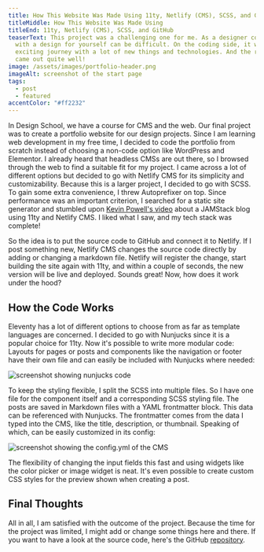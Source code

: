 ```yaml
---
title: How This Website Was Made Using 11ty, Netlify (CMS), SCSS, and GitHub
titleMiddle: How This Website Was Made Using
titleEnd: 11ty, Netlify (CMS), SCSS, and GitHub
teaserText: This project was a challenging one for me. As a designer coming up
  with a design for yourself can be difficult. On the coding side, it was an
  exciting journey with a lot of new things and technologies. And the result
  came out quite well!
image: /assets/images/portfolio-header.png
imageAlt: screenshot of the start page
tags:
  - post
  - featured
accentColor: "#ff2232"
---
```

In Design School, we have a course for CMS and the web. Our final project was to create a portfolio website for our design projects.
Since I am learning web development in my free time, I decided to code the portfolio from scratch instead of choosing a non-code option like WordPress and Elementor.
I already heard that headless CMSs are out there, so I browsed through the web to find a suitable fit for my project. I came across a lot of different options but decided to go with Netlify CMS for its simplicity and customizability. Because this is a larger project, I decided to go with SCSS. To gain some extra convenience, I threw Autoprefixer on top. 
Since performance was an important criterion, I searched for a static site generator and stumbled upon [Kevin Powell's video](https://youtu.be/4wD00RT6d-g) about a JAMStack blog using 11ty and Netlify CMS. I liked what I saw, and my tech stack was complete!

So the idea is to put the source code to GitHub and connect it to Netlify.  If I post something new, Netlify CMS changes the source code directly by adding or changing a markdown file. Netlify will register the change, start building the site again with 11ty, and within a couple of seconds, the new version will be live and deployed. Sounds great! Now, how does it work under the hood?

## How the Code Works

Eleventy has a lot of different options to choose from as far as template languages are concerned. I decided to go with Nunjucks since it is a popular choice for 11ty. 
Now it's possible to write more modular code: Layouts for pages or posts and components like the navigation or footer have their own file and can easily be included with Nunjucks where needed: 

![screenshot showing nunjucks code](/assets/images/portfolio-nunjucks-code.png)

To keep the styling flexible, I split the SCSS into multiple files. So I have one file for the component itself and a corresponding SCSS styling file.
The posts are saved in Markdown files with a YAML frontmatter block. This data can be referenced with Nunjucks. The frontmatter comes from the data I typed into the CMS, like the title, description, or thumbnail.
Speaking of which, can be easily customized in its config:

![screenshot showing the config.yml of the CMS](/assets/images/portfolio-cmsconfig-code.png)

The flexibility of changing the input fields this fast and using widgets like the color picker or image widget is neat. It's even possible to create custom CSS styles for the preview shown when creating a post.

## Final Thoughts

All in all, I am satisfied with the outcome of the project. Because the time for the project was limited, I might add or change some things here and there. If you want to have a look at the source code, here's the GitHub [repository](https://github.com/Noevenzahn/personal-website).